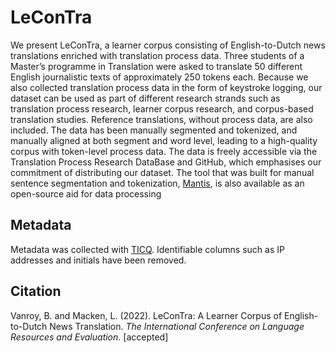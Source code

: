 # LeConTra

We present LeConTra, a learner corpus consisting of English-to-Dutch news translations enriched with translation process data. Three students of a Master’s programme in Translation were asked to translate 50 different English journalistic texts of approximately 250 tokens each. Because we also collected translation process data in the form of keystroke logging, our dataset can be used as part of different research strands such as translation process research, learner corpus research, and corpus-based translation studies. Reference translations, without process data, are also included. The data has been manually segmented and tokenized, and manually aligned at both segment and word level, leading to a high-quality corpus with token-level process data. The data is freely accessible via the Translation Process Research DataBase and GitHub, which emphasises our commitment of distributing our dataset. The tool that was built for manual sentence segmentation and tokenization, [Mantis](https://github.com/BramVanroy/mantis), is also available as an open-source aid for data processing


## Metadata

Metadata was collected with [TICQ](https://traco.uni-mainz.de/ticq/). Identifiable columns such as IP addresses and initials have been removed.

## Citation

Vanroy, B. and Macken, L. (2022). LeConTra: A Learner Corpus of English-to-Dutch News Translation. *The International Conference on Language Resources and Evaluation*. \[accepted\]
